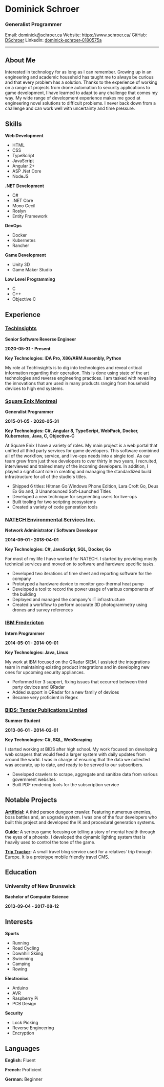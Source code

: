 <div class='row' markdown='1'>

<div class='col-md-7 name' markdown='1'>

# Dominick Schroer

### Generalist Programmer

</div>

<div class='col-md-5 contact' markdown='1'>

Email: dominick@schroer.ca
Website: https://www.schroer.ca/
GitHub: [DSchroer](https://github.com/DSchroer)
LinkedIn: [dominick-schroer-0180575a](https://www.linkedin.com/in/dominick-schroer-0180575a)
</div>

</div>

--- ---

## About Me

Interested in technology for as long as I can remember. Growing up in an engineering and academic household has taught me to always be curious and that every problem has a solution. Thanks to the experience of working on a range of projects from drone automation to security applications to game development, I have learned to adapt to any challenge that comes my way. My wide range of development experience makes me good at engineering novel solutions to difficult problems. I never back down from a challenge and can work well with uncertainty and time pressure.

## Skills

<div class='row' markdown='1'>

<div class='col-md-6 keylist' markdown='1'>

__Web Development__
* HTML
* CSS
* TypeScript
* JavaScript
* Angular 2+
* ASP .Net Core
* NodeJS
</div>

<div class='col-md-6 keylist' markdown='1'>

__.NET Development__
* C#
* .NET Core
* Mono Cecil
* Roslyn
* Entity Framework
</div>

<div class='col-md-6 keylist' markdown='1'>

__DevOps__
* Docker
* Kubernetes
* Rancher
</div>

<div class='col-md-6 keylist' markdown='1'>

__Game Development__
* Unity 3D
* Game Maker Studio
</div>

<div class='col-md-6 keylist' markdown='1'>

__Low Level Programming__
* C
* C++
* Objective C
</div>

</div>

## Experience

### [TechInsights](https://www.techinsights.com/)

<div class='job-details' markdown='1'>

<div  markdown='1'>

__Senior Software Reverse Engineer__

</div>

<div  markdown='1'>

__2020-05-31 - Present__

</div>

</div>

__Key Technologies: IDA Pro, X86/ARM Assembly, Python__

My role at TechInsights is to dig into technologies and reveal critical information regarding their operation. This is done using state of the art technologies and reverse engineering practices. I am tasked with revealing the innovations that are used in many products ranging from household devices to high end systems.

### [Square Enix Montreal](https://www.square-enix-montreal.com/)

<div class='job-details' markdown='1'>

<div  markdown='1'>

__Generalist Programmer__

</div>

<div  markdown='1'>

__2015-01-05 - 2020-05-31__

</div>

</div>

__Key Technologies: C#, Angular 8, TypeScript, WebPack, Docker, Kubernetes, Java, C, Objective-C__

At Square Enix I have a variety of roles. My main project is a web portal that unified all third party services for game developers. This software combined all of the workflow, service, and live-ops needs into a single tool. As our team grew from just three developers to over thirty in two years, I  recruited, interviewed and trained many of the incoming developers. In addition, I played a significant role in creating and managing the standardized build infrastructure for all of the studio's titles.

* Shipped 6 titles: Hitman Go Windows Phone Edition, Lara Croft Go, Deus Ex Go and, 3 Unannounced Soft-Launched Titles
* Developed a new technique for segmenting users for live-ops
* Built tooling for two scripting ecosystems
* Created a variety of code generation tools
### [NATECH Environmental Services Inc.](http://www.natechenv.com/)

<div class='job-details' markdown='1'>

<div  markdown='1'>

__Network Administrator / Software Developer__

</div>

<div  markdown='1'>

__2014-09-01 - 2018-04-01__

</div>

</div>

__Key Technologies: C#, JavaScript, SQL, Docker, Go__

For most of my life I have worked for NATECH. I started by providing mostly technical services and moved on to software and hardware specific tasks.

* Developed two iterations of time sheet and reporting software for the company
* Prototyped a hardware device to monitor geo-thermal heat pump
* Developed a tool to record the power usage of various components of the building
* Deployed and managed the company's IT infrastructure
* Created a workflow to perform accurate 3D photogrammetry using drones and survey references
### [IBM Fredericton](https://www.ibm.com/)

<div class='job-details' markdown='1'>

<div  markdown='1'>

__Intern Programmer__

</div>

<div  markdown='1'>

__2014-05-01 - 2014-09-01__

</div>

</div>

__Key Technologies: Java, Linux__

My work at IBM focused on the QRadar SIEM. I assisted the integrations team in maintaining existing product integrations and in developing new ones for upcoming security appliances.

* Performed tier 3 support, fixing issues that occurred between third party devices and QRadar
* Added support in QRadar for a new family of devices
* Became very proficient in Regex
### [BIDS: Tender Publications Limited](http://www.bids.ca/)

<div class='job-details' markdown='1'>

<div  markdown='1'>

__Summer Student__

</div>

<div  markdown='1'>

__2013-06-01 - 2014-02-01__

</div>

</div>

__Key Technologies: C#, SQL, WebScraping__

I started working at BIDS after high school. My work focused on developing web scrapers that would feed a larger system with daily updates from around the world. I was in charge of ensuring that the data we collected was accurate, up to date, and ready to be served to our subscribers.

* Developed crawlers to scrape, aggregate and sanitize data from various government websites
* Built PDF rendering tools for the subscription service
## Notable Projects

__[Artificial](http://artificialgame.ca/):__ A third person dungeon crawler. Featuring numerous enemies, boss battles and, an upgrade system. I was one of the four developers who built this project and developed the IK and procedural generation systems.

__[Guide](https://play.google.com/store/apps/details?id=com.ReframeGames.GuideGame&hl=en):__ A serious game focusing on telling a story of mental health through the eyes of a phoenix. I developed the dynamic lighting system that is heavily used to control the tone of the game.

__[Trip Tracker](https://trips.schroer.ca/):__ A small travel blog service used for a relatives' trip through Europe. It is a prototype mobile friendly travel CMS.

## Education

### University of New Brunswick

<div class='job-details' markdown='1'>

<div  markdown='1'>

__Bachelor of Computer Science__
</div>

<div  markdown='1'>

__2013-09-04 - 2017-08-12__

</div>

</div>

## Interests

<div class='row' markdown='1'>

<div class='col-md-4 keylist' markdown='1'>

__Sports__
* Running
* Road Cycling
* Downhill Skiing
* Swimming
* Camping
* Rowing
</div>

<div class='col-md-4 keylist' markdown='1'>

__Electronics__
* Arduino
* AVR
* Raspberry Pi
* PCB Design
</div>

<div class='col-md-4 keylist' markdown='1'>

__Security__
* Lock Picking
* Reverse Engineering
* Encryption
</div>

</div>

## Languages

<div class='row' markdown='1'>

<div class='col-md-4' markdown='1'>

__English:__ <span class='keypoint'>Fluent</span>

</div>

<div class='col-md-4' markdown='1'>

__French:__ <span class='keypoint'>Proficient</span>

</div>

<div class='col-md-4' markdown='1'>

__German:__ <span class='keypoint'>Beginner</span>

</div>

</div>


